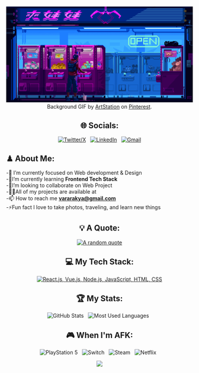 <div align="center">
  
<!-- <h1>Hi <img src="https://raw.githubusercontent.com/MartinHeinz/MartinHeinz/master/wave.gif" width="30px">, I'm Milymax</h1> -->
  
[![Hello World, I'm Milymax!](assets/header.gif)](https://github.com/artomily)
Background GIF by [ArtStation](https://id.pinterest.com/pin/474989091961400056/) on [Pinterest](https://www.pinterest.com/).

## 🌐 Socials:

[![Twitter/X](https://skillicons.dev/icons?i=twitter)](https://twitter.com/rakaalts) &nbsp;
[![LinkedIn](https://skillicons.dev/icons?i=linkedin)](https://www.linkedin.com/in/rakyavara-artomily) &nbsp;
[![Gmail](https://skillicons.dev/icons?i=gmail)](mailto:vararakya@gmail.com?subject=Hello%20Artomily,%20From%20Github)

</div>

<div align"center">
  
## ♟ About Me:

-🔭 I’m currently focused on Web development & Design<br>-🌱I’m currently learning **Frontend Tech Stack**<br>-👯I’m looking to collaborate on Web Project<br>-👨‍💻All of my projects are available at <br>-📫 How to reach me **vararakya@gmail.com**<br>-⚡Fun fact I love to take photos, traveling, and learn new things

<div align="center">
  
## 💡 A Quote:
[![A random quote](https://quotes-github-readme.vercel.app/api?type=horizontal&theme=dark)](https://github.com/piyushsuthar/github-readme-quotes)

## 💻 My Tech Stack:
[![React.js, Vue.js, Node.js, JavaScript, HTML, CSS](https://skillicons.dev/icons?i=react,vue,nodejs,js,tailwind)](https://skillicons.dev)

<!--
![](https://github-readme-stats.vercel.app/api?username=milymax&theme=highcontrast&hide_border=true&include_all_commits=true&count_private=true)
<!-- ![](https://github-readme-streak-stats.herokuapp.com/?user=milymax&theme=highcontrast&hide_border=true)<br/> 
![](https://github-readme-stats.vercel.app/api/top-langs/?username=milymax&theme=highcontrast&hide_border=true&include_all_commits=true&count_private=true&layout=compact)
-->

## 🏆 My Stats:

<p>
    <img height=175 alt="GitHub Stats" src="https://github-readme-stats.vercel.app/api?username=artomily&show_icons=true&count_private=true&theme=dark" />&nbsp;&nbsp;
    <img height=175 alt="Most Used Languages" src="https://github-readme-stats.vercel.app/api/top-langs/?username=artomily&layout=compact&theme=dark" />&nbsp;&nbsp;
</p>

## 🎮 When I'm AFK:
![PlayStation 5](https://img.shields.io/badge/Playstation%205-003791?style=for-the-badge&logo=playstation-5&logoColor=white) &nbsp;
![Switch](https://img.shields.io/badge/Switch-E60012?style=for-the-badge&logo=nintendo-switch&logoColor=white) &nbsp;
![Steam](https://img.shields.io/badge/steam-%23000000.svg?style=for-the-badge&logo=steam&logoColor=white) &nbsp;
![Netflix](https://img.shields.io/badge/Netflix-E50914?style=for-the-badge&logo=netflix&logoColor=white) &nbsp;
<!-- ![Crunchy Roll](https://img.shields.io/badge/Crunchyroll-F47521?style=for-the-badge&logo=crunchyroll&logoColor=white) -->

<!-- ## ✨ Profile Views: -->
[![](https://visitcount.itsvg.in/api?id=artomily&label=Profile%20Views&color=0&icon=5&pretty=true)](https://visitcount.itsvg.in)

</div>


